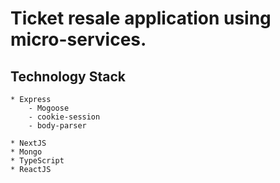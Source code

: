 # Ticket resale application using micro-services.

## Technology Stack

    * Express
        - Mogoose
        - cookie-session
        - body-parser

    * NextJS
    * Mongo
    * TypeScript
    * ReactJS